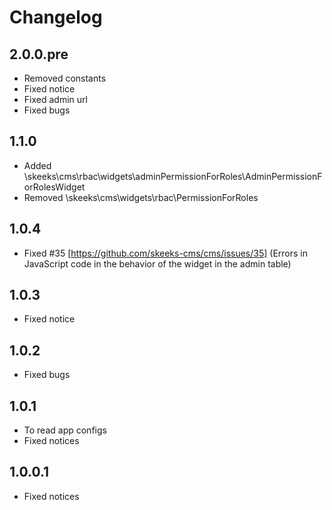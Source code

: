 Changelog
==============

2.0.0.pre
-----------------
 * Removed constants
 * Fixed notice
 * Fixed admin url
 * Fixed bugs

1.1.0
-----------------
 * Added \skeeks\cms\rbac\widgets\adminPermissionForRoles\AdminPermissionForRolesWidget
 * Removed \skeeks\cms\widgets\rbac\PermissionForRoles

1.0.4
-----------------
 * Fixed #35 [https://github.com/skeeks-cms/cms/issues/35] (Errors in JavaScript code in the behavior of the widget in the admin table)

1.0.3
-----------------
 * Fixed notice

1.0.2
-----------------
 * Fixed bugs

1.0.1
-----------------
 * To read app configs
 * Fixed notices

1.0.0.1
-----------------
 * Fixed notices

